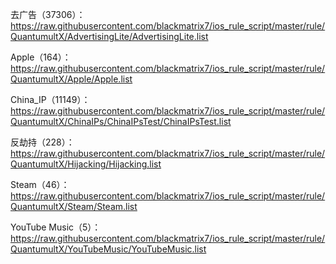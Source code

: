 去广告（37306）：https://raw.githubusercontent.com/blackmatrix7/ios_rule_script/master/rule/QuantumultX/AdvertisingLite/AdvertisingLite.list

Apple（164）：https://raw.githubusercontent.com/blackmatrix7/ios_rule_script/master/rule/QuantumultX/Apple/Apple.list

China_IP（11149）：https://raw.githubusercontent.com/blackmatrix7/ios_rule_script/master/rule/QuantumultX/ChinaIPs/ChinaIPsTest/ChinaIPsTest.list

反劫持（228）：https://raw.githubusercontent.com/blackmatrix7/ios_rule_script/master/rule/QuantumultX/Hijacking/Hijacking.list

Steam（46）：https://raw.githubusercontent.com/blackmatrix7/ios_rule_script/master/rule/QuantumultX/Steam/Steam.list

YouTube Music（5）：https://raw.githubusercontent.com/blackmatrix7/ios_rule_script/master/rule/QuantumultX/YouTubeMusic/YouTubeMusic.list

